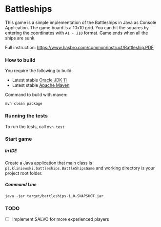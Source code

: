 # Battleships
This game is a simple implementation of the Battleships in Java as Console Application.
The game board is a 10x10 grid. You can hit the squares by entering the coordinates with `A1 - J10` format.
Game ends when all the ships are sunk.

Full instruction: https://www.hasbro.com/common/instruct/Battleship.PDF

### How to build

You require the following to build:
- Latest stable [Oracle JDK 11](http://www.oracle.com/technetwork/java/)
- Latest stable [Apache Maven](http://maven.apache.org/)

Command to build with maven:
```
mvn clean package
```


### Running the tests
To run the tests, call `mvn test`


### Start game

##### In IDE
Create a Java application that main class is `pl.kliniewski.battleships.BattleShipsGame` and working directory is your project root folder.

##### Command Line
```
java -jar target/battleships-1.0-SNAPSHOT.jar
```

### TODO
- [ ] implement SALVO for more experienced players